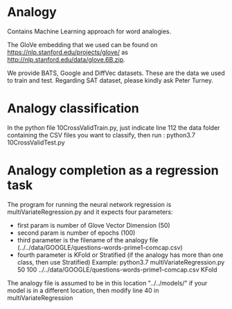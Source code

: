 # Analogy
Contains Machine Learning approach for word analogies.


The GloVe embedding that we used can be found on https://nlp.stanford.edu/projects/glove/ as http://nlp.stanford.edu/data/glove.6B.zip.

We provide BATS, Google and DiffVec datasets.  These are the data we used to train and test.
Regarding SAT dataset, please kindly ask Peter Turney.

# Analogy classification 
In the python file 10CrossValidTrain.py, just indicate line 112 the data folder containing the CSV files you want to classify,
then run : python3.7 10CrossValidTest.py

# Analogy completion as a regression task
The program for running the neural network regression is multiVariateRegression.py and it expects four parameters:
- first param is number of Glove Vector Dimension (50)
- second param is number of epochs (100)
- third parameter is the filename of the analogy file (../../data/GOOGLE/questions-words-prime1-comcap.csv)
- fourth parameter is KFold or Stratified (if the analogy has more than one class, then use Stratified)
Example:
        python3.7 multiVariateRegression.py 50 100 ../../data/GOOGLE/questions-words-prime1-comcap.csv KFold

The analogy file is assumed to be in this location "../../models/" if your model is in a different location, then modify line 40 in multiVariateRegression

